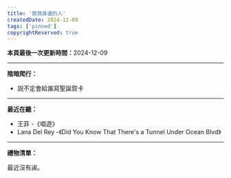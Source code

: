 ```yaml
---
title: '致我身邊的人'
createdDate: 2024-12-09
tags: ['pinned']
copyrightReserved: true
---
```


<strong>本頁最後一次更新時間：</strong>2024-12-09

---

**陰暗爬行：**

- 説不定會給誰寫聖誕賀卡

---

**最近在聽：**

- 王菲 -《唱遊》
- Lana Del Rey -《Did You Know That There's a Tunnel Under Ocean Blvd》

---

**禮物清單：**

最近沒有誒。
